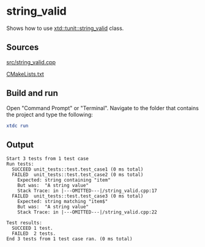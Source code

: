 # string_valid

Shows how to use [xtd::tunit::string_valid](https://gammasoft71.github.io/xtd/reference_guides/latest/classxtd_1_1tunit_1_1string__valid.html) class.

## Sources

[src/string_valid.cpp](src/string_valid.cpp)

[CMakeLists.txt](CMakeLists.txt)

## Build and run

Open "Command Prompt" or "Terminal". Navigate to the folder that contains the project and type the following:

```cmake
xtdc run
```

## Output

```
Start 3 tests from 1 test case
Run tests:
  SUCCEED unit_tests::test.test_case1 (0 ms total)
  FAILED  unit_tests::test.test_case2 (0 ms total)
    Expected: string containing "item"
    But was:  "A string value"
    Stack Trace: in |---OMITTED---|/string_valid.cpp:17
  FAILED  unit_tests::test.test_case3 (0 ms total)
    Expected: string matching "item$"
    But was:  "A string value"
    Stack Trace: in |---OMITTED---|/string_valid.cpp:22

Test results:
  SUCCEED 1 test.
  FAILED  2 tests.
End 3 tests from 1 test case ran. (0 ms total)
```
